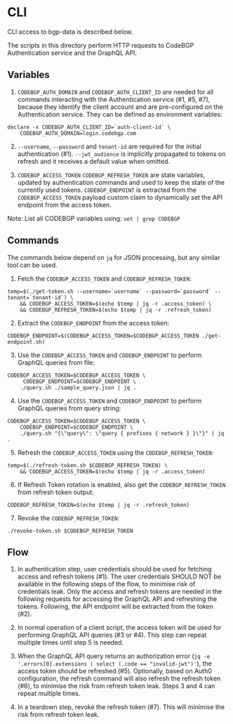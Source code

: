 # CLI
CLI access to bgp-data is described below.

The scripts in this directory perform HTTP requests to CodeBGP Authentication service and the GraphQL API.

## Variables

1. `CODEBGP_AUTH_DOMAIN` and `CODEBGP_AUTH_CLIENT_ID` are needed for all commands interacting with the Authentication service (#1, #5, #7),
because they identify the client account and are pre-configured on the Authentication service. They can be defined as
environment variables:
```
declare -x CODEBGP_AUTH_CLIENT_ID=`auth-client-id` \
    CODEBGP_AUTH_DOMAIN=login.codebgp.com
```

2. `--username`, `--password` and `tenant-id` are required for the initial authentication (#1). `--jwt_audience` is implicitly propagated to tokens on refresh and it receives a default value when omitted.

3. `CODEBGP_ACCESS_TOKEN`  `CODEBGP_REFRESH_TOKEN` are state variables, updated by authentication commands and used to keep the state of the currently used tokens. `CODEBGP_ENDPOINT` is extracted from the `CODEBGP_ACCESS_TOKEN` payload custom claim to dynamically set the API endpoint from the access token.

Note: List all CODEBGP variables using: `set | grep CODEBGP`

## Commands
The commands below depend on `jq` for JSON processing, but any similar tool can be used.

1. Fetch the `CODEBGP_ACCESS_TOKEN` and `CODEBGP_REFRESH_TOKEN`:
```
temp=$(./get-token.sh --username=`username` --password=`password` --tenant=`tenant-id`) \
    && CODEBGP_ACCESS_TOKEN=$(echo $temp | jq -r .access_token) \
    && CODEBGP_REFRESH_TOKEN=$(echo $temp | jq -r .refresh_token)
```

2. Extract the `CODEBGP_ENDPOINT` from the access token:
```
CODEBGP_ENDPOINT=$(CODEBGP_ACCESS_TOKEN=$CODEBGP_ACCESS_TOKEN ./get-endpoint.sh)
```

3. Use the `CODEBGP_ACCESS_TOKEN` and `CODEBGP_ENDPOINT` to perform GraphQL queries from file:
```
CODEBGP_ACCESS_TOKEN=$CODEBGP_ACCESS_TOKEN \
     CODEBGP_ENDPOINT=$CODEBGP_ENDPOINT \
    ./query.sh ./sample_query.json | jq .
```

4. Use the `CODEBGP_ACCESS_TOKEN` and `CODEBGP_ENDPOINT` to perform GraphQL queries from query string:
```
CODEBGP_ACCESS_TOKEN=$CODEBGP_ACCESS_TOKEN \
    CODEBGP_ENDPOINT=$CODEBGP_ENDPOINT \
    ./query.sh "{\"query\": \"query { prefixes { network } }\"}" | jq .
```

5. Refresh the `CODEBGP_ACCESS_TOKEN` using the `CODEBGP_REFRESH_TOKEN`:
```
temp=$(./refresh-token.sh $CODEBGP_REFRESH_TOKEN) \
    && CODEBGP_ACCESS_TOKEN=$(echo $temp | jq -r .access_token)
```

6. If Refresh Token rotation is enabled, also get the `CODEBGP_REFRESH_TOKEN` from refresh token output:
```
CODEBGP_REFRESH_TOKEN=$(echo $temp | jq -r .refresh_token)
```

7. Revoke the `CODEBGP_REFRESH_TOKEN`:
```
./revoke-token.sh $CODEBGP_REFRESH_TOKEN
```

## Flow

1. In authentication step, user credentials should be used for fetching access and refresh tokens (#1). The user credentials SHOULD NOT be available in the following steps of the flow, to minimise risk of credentials leak. Only the access and refresh tokens are needed in the following requests for accessing the GraphQL API and refreshing the tokens. Following, the API endpoint will be extracted from the token (#2).

2. In normal operation of a client script, the access token will be used for performing GraphQL API queries (#3 or #4). This step can repeat multiple times until step 5 is needed.

3. When the GraphQL API query returns an authorization error (`jq -e '.errors[0].extensions | select (.code == "invalid-jwt")'`), the access token should be refreshed (#5). Optionally, based on Auth0 configuration, the refresh command will also refresh the refresh token (#6), to minimise the risk from refresh token leak. Steps 3 and 4 can repeat multiple times.

4. In a teardown step, revoke the refresh token (#7). This will minimise the risk from refresh token leak.
